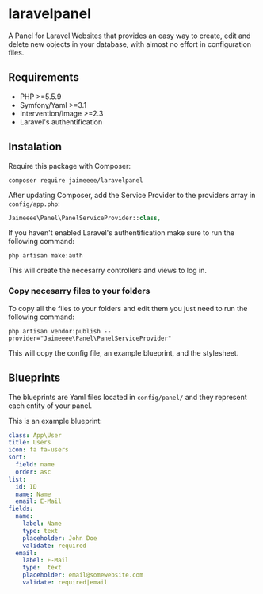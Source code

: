 # laravelpanel
A Panel for Laravel Websites that provides an easy way to create, edit and delete new objects in your database, with almost no effort in configuration files.

## Requirements

- PHP >=5.5.9
- Symfony/Yaml >=3.1
- Intervention/Image >=2.3
- Laravel's authentification

## Instalation

Require this package with Composer:

```shell
composer require jaimeeee/laravelpanel
```

After updating Composer, add the Service Provider to the providers array in `config/app.php`:

```php
Jaimeeee\Panel\PanelServiceProvider::class,
```

If you haven't enabled Laravel's authentification make sure to run the following command:

```shell
php artisan make:auth
```

This will create the necesarry controllers and views to log in.

### Copy necesarry files to your folders

To copy all the files to your folders and edit them you just need to run the following command:

```shell
php artisan vendor:publish --provider="Jaimeeee\Panel\PanelServiceProvider"
```

This will copy the config file, an example blueprint, and the stylesheet.

## Blueprints

The blueprints are Yaml files located in `config/panel/` and they represent each entity of your panel.

This is an example blueprint:

```yaml
class: App\User
title: Users
icon: fa fa-users
sort:
  field: name
  order: asc
list:
  id: ID
  name: Name
  email: E-Mail
fields:
  name:
    label: Name
    type: text
    placeholder: John Doe
    validate: required
  email:
    label: E-Mail
    type:  text
    placeholder: email@somewebsite.com
    validate: required|email
```

